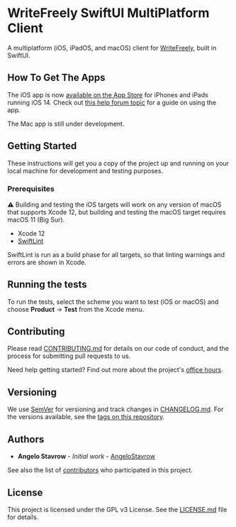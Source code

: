 #  WriteFreely SwiftUI MultiPlatform Client

A multiplatform (iOS, iPadOS, and macOS) client for [WriteFreely](https://writefreely.org/), built in SwiftUI.

## How To Get The Apps

The iOS app is now [available on the App Store](https://apps.apple.com/us/app/writefreely/id1531530896) for iPhones and iPads running iOS 14. Check out [this help forum topic](https://discuss.write.as/t/using-the-writefreely-ios-app/1946) for a guide on using the app.

The Mac app is still under development.

## Getting Started

These instructions will get you a copy of the project up and running on your local machine for development and testing purposes.

### Prerequisites

⚠️ Building and testing the iOS targets will work on any version of macOS that supports Xcode 12, but building and testing the macOS target requires macOS 11 (Big Sur).

- Xcode 12
- [SwiftLint](https://github.com/realm/SwiftLint)

SwiftLint is run as a build phase for all targets, so that linting warnings and errors are shown in Xcode.

## Running the tests

To run the tests, select the scheme you want to test (iOS or macOS) and choose **Product** &rarr; **Test** from the Xcode menu.

## Contributing

Please read [CONTRIBUTING.md](CONTRIBUTING.md) for details on our code of conduct, and the process for submitting pull requests to us.

Need help getting started? Find out more about the project's [office hours](https://discuss.write.as/t/office-hours-for-writefreely-swift-projects/2788).

## Versioning

We use [SemVer](https://semver.org/) for versioning and track changes in [CHANGELOG.md](CHANGELOG.md). For the versions available, see the
[tags on this repository](https://github.com/writeas/writefreely-swiftui-multiplatform/tags).

## Authors

- **Angelo Stavrow** - _Initial work_ - [AngeloStavrow](https://github.com/AngeloStavrow)

See also the list of [contributors](https://github.com/writeas/writefreely-swiftui-multiplatform/contributors) who participated in this project.

## License

This project is licensed under the GPL v3 License. See the [LICENSE.md](LICENSE.md) file for details.
